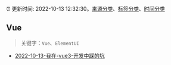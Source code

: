 :alarm_clock: 更新时间: 2022-10-13 12:32:30。[来源分类](../README.md)、[标签分类](../TAGS.md)、[时间分类](../TIMELINE.md)

## Vue


> 关键字：`Vue`、`ElementUI`



- [2022-10-13-我在-vue3-开发中踩的坑](https://toutiao.io/k/nn6y6vi) 